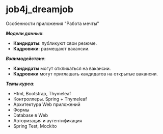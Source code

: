 # job4j_dreamjob

Особенности приложения "Работа мечты"

_**Модели данных**_:
* **Кандидаты**: публикуют свои резюме.
* **Кадровики**: размещают вакансии.

_**Взаимодействие**_:
* **Кандидаты** могут откликаться на вакансии.
* **Кадровики** могут приглашать кандидатов на открытые вакансии.

_**Темы курса**_:
* Html, Bootstrap, Thymeleaf
* Контроллеры. Spring + Thymeleaf
* Архитектура Web приложений
* Формы
* Database в Web
* Авторизация и аутентификация
* Spring Test, Mockito
